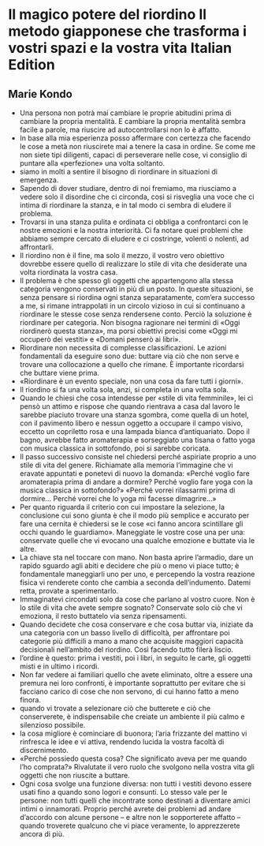 # Il magico potere del riordino Il metodo giapponese che trasforma i vostri spazi e la vostra vita Italian Edition
## Marie Kondo
- Una persona non potrà mai cambiare le proprie abitudini prima di cambiare la propria mentalità. E cambiare la propria mentalità sembra facile a parole, ma riuscire ad autocontrollarsi non lo è affatto.
- In base alla mia esperienza posso affermare con certezza che facendo le cose a metà non riuscirete mai a tenere la casa in ordine. Se come me non siete tipi diligenti, capaci di perseverare nelle cose, vi consiglio di puntare alla «perfezione» una volta soltanto.
- siamo in molti a sentire il bisogno di riordinare in situazioni di emergenza.
- Sapendo di dover studiare, dentro di noi fremiamo, ma riusciamo a vedere solo il disordine che ci circonda, così si risveglia una voce che ci intima di riordinare la stanza, e in tal modo ci sembra di eludere il problema.
- Trovarsi in una stanza pulita e ordinata ci obbliga a confrontarci con le nostre emozioni e la nostra interiorità. Ci fa notare quei problemi che abbiamo sempre cercato di eludere e ci costringe, volenti o nolenti, ad affrontarli.
- Il riordino non è il fine, ma solo il mezzo, il vostro vero obiettivo dovrebbe essere quello di realizzare lo stile di vita che desiderate una volta riordinata la vostra casa.
- Il problema è che spesso gli oggetti che appartengono alla stessa categoria vengono conservati in più di un posto. In queste situazioni, se senza pensare si riordina ogni stanza separatamente, com’era successo a me, si rimane intrappolati in un circolo vizioso in cui si continuano a riordinare le stesse cose senza rendersene conto. Perciò la soluzione è riordinare per categoria. Non bisogna ragionare nei termini di «Oggi riordinerò questa stanza», ma porsi obiettivi precisi come «Oggi mi occuperò dei vestiti» e «Domani penserò ai libri».
- Riordinare non necessita di complesse classificazioni. Le azioni fondamentali da eseguire sono due: buttare via ciò che non serve e trovare una collocazione a quello che rimane. È importante ricordarsi che buttare viene prima.
- «Riordinare è un evento speciale, non una cosa da fare tutti i giorni».
- Il riordino si fa una volta sola, anzi, si completa in una volta sola.
- Quando le chiesi che cosa intendesse per «stile di vita femminile», lei ci pensò un attimo e rispose che quando rientrava a casa dal lavoro le sarebbe piaciuto trovare una stanza sgombra, come quella di un hotel, con il pavimento libero e nessun oggetto a occupare il campo visivo, eccetto un copriletto rosa e una lampada bianca d’antiquariato. Dopo il bagno, avrebbe fatto aromaterapia e sorseggiato una tisana o fatto yoga con musica classica in sottofondo, poi si sarebbe coricata.
- Il passo successivo consiste nel chiedersi perché aspiriate proprio a uno stile di vita del genere. Richiamate alla memoria l’immagine che vi eravate appuntati e ponetevi di nuovo la domanda: «Perché voglio fare aromaterapia prima di andare a dormire? Perché voglio fare yoga con la musica classica in sottofondo?» «Perché vorrei rilassarmi prima di dormire… Perché vorrei che lo yoga mi facesse dimagrire…»
- Per quanto riguarda il criterio con cui impostare la selezione, la conclusione cui sono giunta è che il modo più semplice e accurato per fare una cernita è chiedersi se le cose «ci fanno ancora scintillare gli occhi quando le guardiamo». Maneggiate le vostre cose una per una: conservate quelle che vi evocano una qualche emozione e buttate via le altre.
- La chiave sta nel toccare con mano. Non basta aprire l’armadio, dare un rapido sguardo agli abiti e decidere che più o meno vi piace tutto; è fondamentale maneggiarli uno per uno, e percependo la vostra reazione fisica vi renderete conto che cambia a seconda dell’indumento. Datemi retta, provate a sperimentarlo.
- Immaginatevi circondati solo da cose che parlano al vostro cuore. Non è lo stile di vita che avete sempre sognato? Conservate solo ciò che vi emoziona, il resto buttatelo via senza ripensamenti.
- Quando decidete che cosa conservare e che cosa buttar via, iniziate da una categoria con un basso livello di difficoltà, per affrontare poi categorie più difficili a mano a mano che acquisite maggiori capacità decisionali nell’ambito del riordino. Così facendo tutto filerà liscio.
- l’ordine è questo: prima i vestiti, poi i libri, in seguito le carte, gli oggetti misti e in ultimo i ricordi.
- Non far vedere ai familiari quello che avete eliminato, oltre a essere una premura nei loro confronti, è importante soprattutto per evitare che si facciano carico di cose che non servono, di cui hanno fatto a meno finora.
- quando vi trovate a selezionare ciò che butterete e ciò che conserverete, è indispensabile che creiate un ambiente il più calmo e silenzioso possibile.
- la cosa migliore è cominciare di buonora; l’aria frizzante del mattino vi rinfresca le idee e vi attiva, rendendo lucida la vostra facoltà di discernimento.
- «Perché possiedo questa cosa? Che significato aveva per me quando l’ho comprata?» Rivalutate il vero ruolo che svolgono nella vostra vita gli oggetti che non riuscite a buttare.
- Ogni cosa svolge una funzione diversa: non tutti i vestiti devono essere usati fino a quando sono logori e consunti. Lo stesso vale per le persone: non tutti quelli che incontrate sono destinati a diventare amici intimi o innamorati. Proprio perché avrete dei problemi ad andare d’accordo con alcune persone – e altre non le sopporterete affatto – quando troverete qualcuno che vi piace veramente, lo apprezzerete ancora di più.

